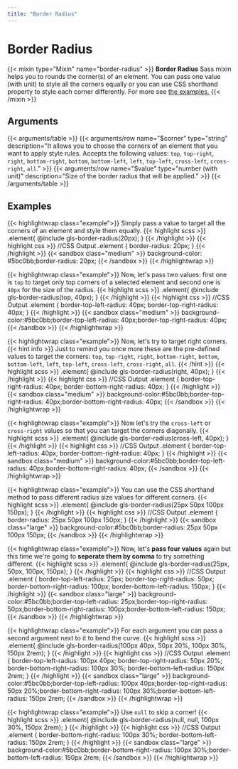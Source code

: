 ```yaml
---
title: "Border Radius"
---
```


# Border Radius

{{< mixin type="Mixin" name="border-radius" >}}
**Border Radius** Sass mixin helps you to rounds the corner(s) of an element. You can pass one value (with unit) to style all the corners equally or you can use CSS shorthand property to style each corner differently. For more see [the examples.](#examples)
{{< /mixin >}}

## Arguments

{{< arguments/table >}}
    {{< arguments/row name="$corner" type="string" description="It allows you to choose the corners of an element that you want to apply style rules. Accepts the following values: `top`, `top-right`, `right`, `bottom-right`, `bottom`, `bottom-left`, `left`, `top-left`, `cross-left`, `cross-right`, `all`." >}}
    {{< arguments/row name="$value" type="number (with unit)" description="Size of the border radius that will be applied." >}}
{{< /arguments/table >}}

## Examples

{{< highlightwrap class="example">}}
Simply pass a value to target all the corners of an element and style them equally.
{{< highlight scss >}}
.element{
    @include gls-border-radius(20px);
}
{{< /highlight >}}
{{< highlight css >}}
//CSS Output
.element {
    border-radius: 20px;
}
{{< /highlight >}}
{{< sandbox class="medium" >}}
background-color: #5bc0bb;border-radius: 20px;
{{< /sandbox >}}
{{< /highlightwrap >}}

{{< highlightwrap class="example">}}
Now, let's pass two values: first one is `top` to target only top corners of a selected element and second one is `40px` for the size of the radius. 
{{< highlight scss >}}
.element{
    @include gls-border-radius(top, 40px);
}
{{< /highlight >}}
{{< highlight css >}}
//CSS Output
.element {
    border-top-left-radius: 40px;
    border-top-right-radius: 40px;
}
{{< /highlight >}}
{{< sandbox class="medium" >}}
background-color:#5bc0bb;border-top-left-radius: 40px;border-top-right-radius: 40px;
{{< /sandbox >}}
{{< /highlightwrap >}}

{{< highlightwrap class="example">}}
Now, let's try to target right corners.
{{< hint info >}}
Just to remind you once more these are the pre-defined values to target the corners: `top`, `top-right`, `right`, `bottom-right`, `bottom`, `bottom-left`, `left`, `top-left`, `cross-left`, `cross-right`, `all`.
{{< /hint >}}
{{< highlight scss >}}
.element{
    @include gls-border-radius(right, 40px);
}
{{< /highlight >}}
{{< highlight css >}}
//CSS Output
.element {
    border-top-right-radius: 40px;
    border-bottom-right-radius: 40px;
}
{{< /highlight >}}
{{< sandbox class="medium" >}}
background-color:#5bc0bb;border-top-right-radius: 40px;border-bottom-right-radius: 40px;
{{< /sandbox >}}
{{< /highlightwrap >}}

{{< highlightwrap class="example">}}
Now let's try the `cross-left` or `cross-right` values ​​so that you can target the corners diagonally.
{{< highlight scss >}}
.element{
    @include gls-border-radius(cross-left, 40px);
}
{{< /highlight >}}
{{< highlight css >}}
//CSS Output
.element {
    border-top-left-radius: 40px;
    border-bottom-right-radius: 40px;
}
{{< /highlight >}}
{{< sandbox class="medium" >}}
background-color:#5bc0bb;border-top-left-radius: 40px;border-bottom-right-radius: 40px;
{{< /sandbox >}}
{{< /highlightwrap >}}

{{< highlightwrap class="example">}}
You can use the CSS shorthand method to pass different radius size values for different corners.
{{< highlight scss >}}
.element{
    @include gls-border-radius(25px 50px 100px 150px);
}
{{< /highlight >}}
{{< highlight css >}}
//CSS Output
.element {
    border-radius: 25px 50px 100px 150px;
}
{{< /highlight >}}
{{< sandbox class="large" >}}
background-color:#5bc0bb;border-radius: 25px 50px 100px 150px;
{{< /sandbox >}}
{{< /highlightwrap >}}

{{< highlightwrap class="example">}}
Now, let's **pass four values** again but this time we're going to **seperate them by comma** to try something different.
{{< highlight scss >}}
.element{
    @include gls-border-radius(25px, 50px, 100px, 150px);
}
{{< /highlight >}}
{{< highlight css >}}
//CSS Output
.element {
    border-top-left-radius: 25px;
    border-top-right-radius: 50px;
    border-bottom-right-radius: 100px;
    border-bottom-left-radius: 150px;
}
{{< /highlight >}}
{{< sandbox class="large" >}}
background-color:#5bc0bb;border-top-left-radius: 25px;border-top-right-radius: 50px;border-bottom-right-radius: 100px;border-bottom-left-radius: 150px;
{{< /sandbox >}}
{{< /highlightwrap >}}

{{< highlightwrap class="example">}}
For each argument you can pass a second argument next to it to bend the curve.
{{< highlight scss >}}
.element{
    @include gls-border-radius(100px 40px, 50px 20%, 100px 30%, 150px 2rem);
}
{{< /highlight >}}
{{< highlight css >}}
//CSS Output
.element {
    border-top-left-radius: 100px 40px;
    border-top-right-radius: 50px 20%;
    border-bottom-right-radius: 100px 30%;
    border-bottom-left-radius: 150px 2rem;
}
{{< /highlight >}}
{{< sandbox class="large" >}}
background-color:#5bc0bb;border-top-left-radius: 100px 40px;border-top-right-radius: 50px 20%;border-bottom-right-radius: 100px 30%;border-bottom-left-radius: 150px 2rem;
{{< /sandbox >}}
{{< /highlightwrap >}}


{{< highlightwrap class="example">}}
Use `null` to skip a corner!
{{< highlight scss >}}
.element{
    @include gls-border-radius(null, null, 100px 30%, 150px 2rem);
}
{{< /highlight >}}
{{< highlight css >}}
//CSS Output
.element {
    border-bottom-right-radius: 100px 30%;
    border-bottom-left-radius: 150px 2rem;
}
{{< /highlight >}}
{{< sandbox class="large" >}}
background-color:#5bc0bb;border-bottom-right-radius: 100px 30%;border-bottom-left-radius: 150px 2rem;
{{< /sandbox >}}
{{< /highlightwrap >}}




